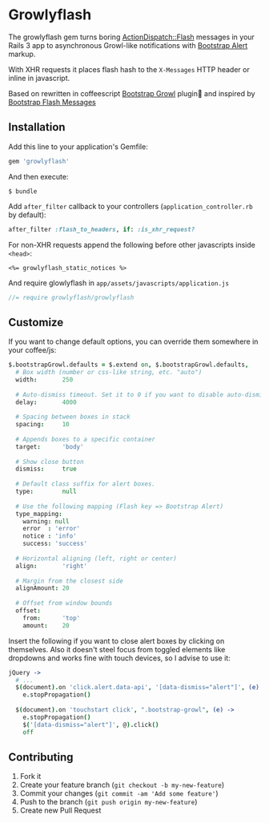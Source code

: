 # Growlyflash

The growlyflash gem turns boring [ActionDispatch::Flash](http://api.rubyonrails.org/v3.2.14/?q=ActionDispatch::Flash) messages in your Rails 3 app to asynchronous Growl-like notifications with [Bootstrap Alert](http://getbootstrap.com/2.3.2/components.html#alerts) markup.

With XHR requests it places flash hash to the `X-Messages` HTTP header or inline in javascript.

Based on rewritten in coffeescript [Bootstrap Growl](https://github.com/ifightcrime/bootstrap-growl) plugin and inspired by [Bootstrap Flash Messages](https://github.com/RobinBrouwer/bootstrap_flash_messages)

## Installation

Add this line to your application's Gemfile:
````ruby
gem 'growlyflash'
````
And then execute:
````
$ bundle
````
Add `after_filter` callback to your controllers (`application_controller.rb` by default):
````ruby
after_filter :flash_to_headers, if: :is_xhr_request?
````
For non-XHR requests append the following before other javascripts inside `<head>`:
````erb
<%= growlyflash_static_notices %>
````
And require glowlyflash in `app/assets/javascripts/application.js`
````js
//= require growlyflash/growlyflash
````

## Customize

If you want to change default options, you can override them somewhere in your coffee/js:
````coffee
$.bootstrapGrowl.defaults = $.extend on, $.bootstrapGrowl.defaults,
  # Box width (number or css-like string, etc. "auto")
  width:       250
  
  # Auto-dismiss timeout. Set it to 0 if you want to disable auto-dismiss
  delay:       4000
  
  # Spacing between boxes in stack
  spacing:     10
  
  # Appends boxes to a specific container
  target:      'body'
  
  # Show close button
  dismiss:     true
  
  # Default class suffix for alert boxes.
  type:        null
  
  # Use the following mapping (Flash key => Bootstrap Alert)
  type_mapping:
    warning: null
    error  : 'error'
    notice : 'info'
    success: 'success'
  
  # Horizontal aligning (left, right or center)
  align:       'right'
  
  # Margin from the closest side
  alignAmount: 20
  
  # Offset from window bounds
  offset:      
    from:      'top'
    amount:    20
````

Insert the following if you want to close alert boxes by clicking on themselves. 
Also it doesn't steel focus from toggled elements like dropdowns and works fine with touch devices, 
so I advise to use it:
````coffee
jQuery ->
  # ...
  $(document).on 'click.alert.data-api', '[data-dismiss="alert"]', (e) -> 
    e.stopPropagation()
  
  $(document).on 'touchstart click', ".bootstrap-growl", (e) -> 
    e.stopPropagation()
    $('[data-dismiss="alert"]', @).click()
    off
````

## Contributing

1. Fork it
2. Create your feature branch (`git checkout -b my-new-feature`)
3. Commit your changes (`git commit -am 'Add some feature'`)
4. Push to the branch (`git push origin my-new-feature`)
5. Create new Pull Request
